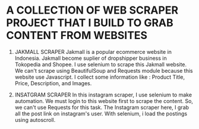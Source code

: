 # A COLLECTION OF WEB SCRAPER PROJECT THAT I BUILD TO GRAB CONTENT FROM WEBSITES

1. JAKMALL SCRAPER
   Jakmall is a popular ecommerce website in Indonesia. Jakmall become suplier of dropshipper business in Tokopedia and Shopee.
   I use selenium to scrape this Jakmall website. We can't scrape using BeautifulSoup and Requests module because this website use Javascript.
   I collect some information like : Product Title, Price, Description, and Images.

2. INSATGRAM SCRAPER
   In this instagram scraper, I use selenium to make automation. We must login to this website first to scrape the content. So, we can't use
   Requests for this task. The Instagram scraper here, I grab all the post link on instagram's user. With selenium, i load the postings using autoscroll.
   

